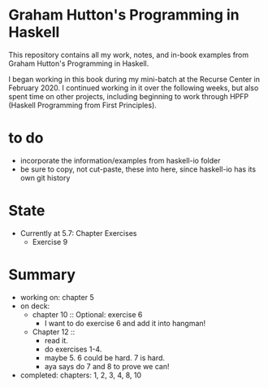 # Graham Hutton's Programming in Haskell

This repository contains all my work, notes, and in-book examples from Graham Hutton's Programming in Haskell.

I began working in this book during my mini-batch at the Recurse Center in February 2020. I continued working in it over the following weeks, but also spent time on other projects, including beginning to work through HPFP (Haskell Programming from First Principles).

# to do
- incorporate the information/examples from haskell-io folder
- be sure to copy, not cut-paste, these into here, since haskell-io has its own git history

# State
- Currently at 5.7: Chapter Exercises
  - Exercise 9

# Summary
- working on: chapter 5
- on deck:
    - chapter 10 :: Optional: exercise 6  
        - I want to do exercise 6 and add it into hangman!
    - Chapter 12 ::
        - read it.
        - do exercises 1-4.
        - maybe 5. 6 could be hard. 7 is hard.
        - aya says do 7 and 8 to prove we can!
- completed: chapters: 1, 2, 3, 4, 8, 10
